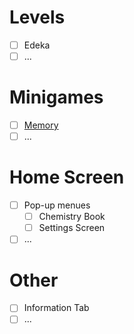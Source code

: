 # Levels

- [ ] Edeka
- [ ] ...

# Minigames

- [ ] [Memory](https://en.wikipedia.org/wiki/Concentration_(game))
- [ ] ...

# Home Screen

- [ ] Pop-up menues
    - [ ] Chemistry Book
    - [ ] Settings Screen
- [ ] ...

# Other

- [ ] Information Tab
- [ ] ...
